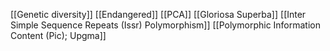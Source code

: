 [[Genetic diversity]]
[[Endangered]]
[[PCA]]
[[Gloriosa Superba]]
[[Inter Simple Sequence Repeats (Issr) Polymorphism]]
[[Polymorphic Information Content (Pic); Upgma]]
